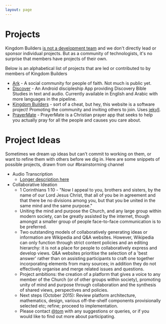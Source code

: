 ```yaml
---
layout: page
---
```


# Projects

Kingdom Builders [is not a development team](/about#what-its-not) and we don't directly lead or sponsor individual projects. But as a community of technologists, it's no surprise that members have projects of their own.

Below is an alphabetical list of projects that are led or contributed to by members of Kingdom Builders

* [Ark](http://joinark.social/) - A social community for people of faith. Not much is public yet.
* [Discover](http://discoverapp.org/) - An Android discipleship App providing Discovery Bible Studies in text and audio. Currently available in English and Arabic with more languages in the pipeline.
* [Kingdom Builders](https://github.com/KingdomBuilders/kingdombuilders.github.io) - sort of a cheat, but hey, this website is a software project! Promoting the community and inviting others to join. Uses [jekyll](http://jekyllrb.com/).
* [PrayerMate](http://www.geero.net/prayermate/) - PrayerMate is a Christian prayer app that seeks to help you actually pray for all the people and causes you care about.

# Project Ideas

Sometimes we dream up ideas but can't commit to working on them, or want to refine them with others before we dig in. Here are some snippets of possible projects, drawn from our #brainstorming channel

* Audio Transcription
  * [Longer description here](https://gist.github.com/dimaip/d620a6f88fdf50035ac2)
* Collaborative Ideation
  * 1 Corinthians 1:10 - "Now I appeal to you, brothers and sisters, by the name of our Lord Jesus Christ, that all of you be in agreement and that there be no divisions among you, but that you be united in the same mind and the same purpose."
  * Uniting the mind and purpose the Church, and any large group within modern society, can be greatly assisted by the internet, though amongst a smaller group of people face-to-face communication is to be preferred.
  * Two outstanding models of collaboratively generating ideas or information are Wikipedia and Q&A websites. However, Wikipedia can only function through strict content policies and an editing hierarchy: it is not a place for people to collaboratively express and develop views. Q&A websites prioritise the selection of a 'best answer' rather than on assisting participants to craft one together incorporating elements from many sources; in addition they do not effectively organise and merge related issues and questions.
  * Project ambitions: the creation of a platform that gives a voice to any member of the Church (or of other groups within society), promoting unity of mind and purpose through collaboration and the synthesis of shared views, perspectives and policies.
  * Next steps (October 2015): ​Review platform architecture, mathematics, design, various off-the-shelf components provisionally selected etc​; refine; proceed to implementation.
  * Please contact [@tom](https://kbmm.slack.com/team/tom) with any suggestions or queries, or if you would like to find out more about participating.
